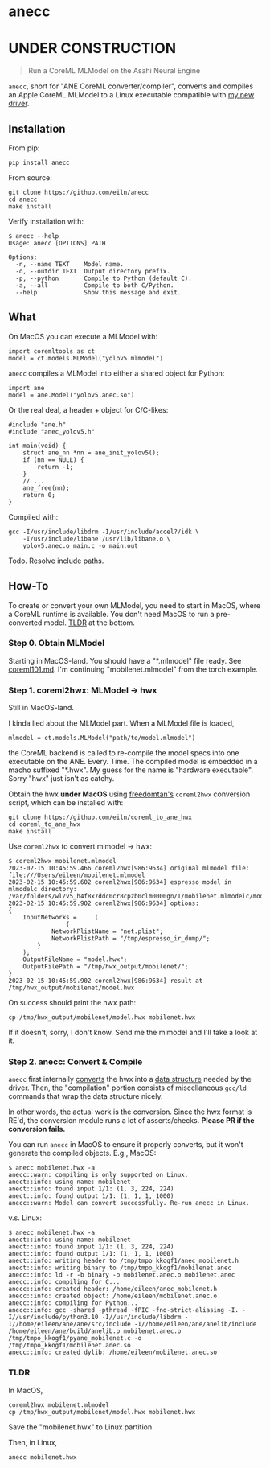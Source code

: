 
# anecc

# UNDER CONSTRUCTION

> Run a CoreML MLModel on the Asahi Neural Engine

`anecc`, short for "ANE CoreML converter/compiler",
converts and compiles an Apple CoreML MLModel
to a Linux executable compatible with [my new driver](https://github.com/eiln/ane).



## Installation

From pip:

	pip install anecc


From source:

	git clone https://github.com/eiln/anecc
	cd anecc
	make install


Verify installation with:

	$ anecc --help
	Usage: anecc [OPTIONS] PATH

	Options:
	  -n, --name TEXT    Model name.
	  -o, --outdir TEXT  Output directory prefix.
	  -p, --python       Compile to Python (default C).
	  -a, --all          Compile to both C/Python.
	  --help             Show this message and exit.



## What

On MacOS you can execute a MLModel with:

	import coremltools as ct
	model = ct.models.MLModel("yolov5.mlmodel")


`anecc` compiles a MLModel into either a shared object for Python:

	import ane
	model = ane.Model("yolov5.anec.so")


Or the real deal, a header + object for C/C-likes:

	#include "ane.h"
	#include "anec_yolov5.h"

	int main(void) {
		struct ane_nn *nn = ane_init_yolov5();
		if (nn == NULL) {
			return -1;
		}
		// ...
		ane_free(nn);
		return 0;
	}

Compiled with:

	gcc -I/usr/include/libdrm -I/usr/include/accel?/idk \
		-I/usr/include/libane /usr/lib/libane.o \
		yolov5.anec.o main.c -o main.out


Todo. Resolve include paths.



## How-To

To create or convert your own MLModel,
you need to start in MacOS, where a CoreML runtime is available.
You don't need MacOS to run a pre-converted model.
[TLDR](https://github.com/eiln/anecc#tldr) at the bottom.


### Step 0. Obtain MLModel


Starting in MacOS-land.
You should have a "*.mlmodel" file ready.
See [coreml101.md](coreml101.md).
I'm continuing "mobilenet.mlmodel" from the torch example.



### Step 1. coreml2hwx: MLModel -> hwx


Still in MacOS-land.

I kinda lied about the MLModel part.
When a MLModel file is loaded,

	mlmodel = ct.models.MLModel("path/to/model.mlmodel")


the CoreML backend is called to re-compile the
model specs into one executable on the ANE. Every. Time.
The compiled model is embedded in a macho suffixed "*.hwx".
My guess for the name is "hardware executable".
Sorry "hwx" just isn't as catchy.

Obtain the hwx **under MacOS** using 
[freedomtan's](https://github.com/freedomtan/coreml_to_ane_hwx) `coreml2hwx`
conversion script, which can be installed with:

	git clone https://github.com/eiln/coreml_to_ane_hwx
	cd coreml_to_ane_hwx
	make install


Use `coreml2hwx` to convert mlmodel -> hwx:

	$ coreml2hwx mobilenet.mlmodel 
	2023-02-15 10:45:59.466 coreml2hwx[986:9634] original mlmodel file: file:///Users/eileen/mobilenet.mlmodel 
	2023-02-15 10:45:59.602 coreml2hwx[986:9634] espresso model in mlmodelc directory: /var/folders/wl/v5_h4f8x7ddc0cr8cpzb0clm0000gn/T/mobilenet.mlmodelc/model.espresso.net 
	2023-02-15 10:45:59.902 coreml2hwx[986:9634] options:
	{
	    InputNetworks =     (
	                {
	            NetworkPlistName = "net.plist";
	            NetworkPlistPath = "/tmp/espresso_ir_dump/";
	        }
	    );
	    OutputFileName = "model.hwx";
	    OutputFilePath = "/tmp/hwx_output/mobilenet/";
	}
	2023-02-15 10:45:59.902 coreml2hwx[986:9634] result at /tmp/hwx_output/mobilenet/model.hwx



On success should print the hwx path:

	cp /tmp/hwx_output/mobilenet/model.hwx mobilenet.hwx


If it doesn't, sorry, I don't know.
Send me the mlmodel and I'll take a look at it.



### Step 2. anecc: Convert & Compile

`anecc` first internally [converts](anect/anect/__init__.py) the hwx
into a [data structure](https://github.com/eiln/ane/blob/main/ane/src/include/drm_ane.h)
needed by the driver.
Then, the "compilation" portion consists of miscellaneous
`gcc/ld` commands that wrap the data structure nicely.

In other words, the actual work is the conversion.
Since the hwx format is RE'd, the conversion module
runs a lot of asserts/checks.
**Please PR if the conversion fails.**

You can run `anecc` in MacOS to ensure it properly converts,
but it won't generate the compiled objects.
E.g., MacOS:

	$ anecc mobilenet.hwx -a
	anecc::warn: compiling is only supported on Linux.
	anect::info: using name: mobilenet
	anect::info: found input 1/1: (1, 3, 224, 224)
	anect::info: found output 1/1: (1, 1, 1, 1000)
	anecc::warn: Model can convert successfully. Re-run anecc in Linux.


v.s. Linux:

	$ anecc mobilenet.hwx -a
	anect::info: using name: mobilenet
	anect::info: found input 1/1: (1, 3, 224, 224)
	anect::info: found output 1/1: (1, 1, 1, 1000)
	anect::info: writing header to /tmp/tmpo_kkogf1/anec_mobilenet.h
	anect::info: writing binary to /tmp/tmpo_kkogf1/mobilenet.anec
	anecc::info: ld -r -b binary -o mobilenet.anec.o mobilenet.anec
	anecc::info: compiling for C...
	anecc::info: created header: /home/eileen/anec_mobilenet.h
	anecc::info: created object: /home/eileen/mobilenet.anec.o
	anecc::info: compiling for Python...
	anecc::info: gcc -shared -pthread -fPIC -fno-strict-aliasing -I. -I//usr/include/python3.10 -I//usr/include/libdrm -I//home/eileen/ane/ane/src/include -I//home/eileen/ane/anelib/include /home/eileen/ane/build/anelib.o mobilenet.anec.o /tmp/tmpo_kkogf1/pyane_mobilenet.c -o /tmp/tmpo_kkogf1/mobilenet.anec.so
	anecc::info: created dylib: /home/eileen/mobilenet.anec.so



### TLDR


In MacOS,

	coreml2hwx mobilenet.mlmodel
	cp /tmp/hwx_output/mobilenet/model.hwx mobilenet.hwx

Save the "mobilenet.hwx" to Linux partition. 

Then, in Linux,

	anecc mobilenet.hwx

